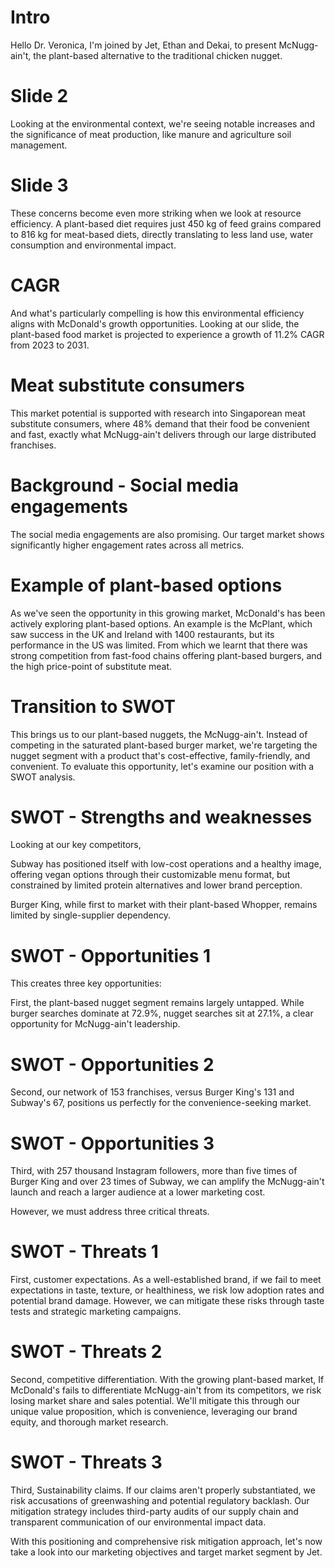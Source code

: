 # Intro
Hello Dr. Veronica, I'm joined by Jet, Ethan and Dekai, to present McNugg-ain't, the plant-based alternative to the traditional chicken nugget.

# Slide 2
Looking at the environmental context, we're seeing notable increases and the significance of meat production, like manure and agriculture soil management.

# Slide 3
These concerns become even more striking when we look at resource efficiency. A plant-based diet requires just 450 kg of feed grains compared to 816 kg for meat-based diets, directly translating to less land use, water consumption and environmental impact.

# CAGR
And what's particularly compelling is how this environmental efficiency aligns with McDonald's growth opportunities. Looking at our slide, the plant-based food market is projected to experience a growth of 11.2% CAGR from 2023 to 2031. 

# Meat substitute consumers
This market potential is supported with research into Singaporean meat substitute consumers, where 48% demand that their food be convenient and fast, exactly what McNugg-ain't delivers through our large distributed franchises.

# Background - Social media engagements
The social media engagements are also promising. Our target market shows significantly higher engagement rates across all metrics. 

# Example of plant-based options
As we've seen the opportunity in this growing market, McDonald's has been actively exploring plant-based options. An example is the
McPlant, which saw success in the UK and Ireland with 1400 restaurants, but its performance in the US was limited. From which we learnt that there was strong competition from fast-food chains offering plant-based burgers, and the high price-point of substitute meat.

# Transition to SWOT
This brings us to our plant-based nuggets, the McNugg-ain't. Instead of competing in the saturated plant-based burger market, we're targeting the nugget segment with a product that's cost-effective, family-friendly, and convenient. To evaluate this opportunity, let's examine our position with a SWOT analysis.

# SWOT - Strengths and weaknesses
Looking at our key competitors,

Subway has positioned itself with low-cost operations and a healthy image, offering vegan options through their customizable menu format, but constrained by limited protein alternatives and lower brand perception.

Burger King, while first to market with their plant-based Whopper, remains limited by single-supplier dependency.

# SWOT - Opportunities 1
This creates three key opportunities:

First, the plant-based nugget segment remains largely untapped. While burger searches dominate at 72.9%, nugget searches sit at 27.1%, a clear opportunity for McNugg-ain't leadership.

# SWOT - Opportunities 2
Second, our network of 153 franchises, versus Burger King's 131 and Subway's 67, positions us perfectly for the convenience-seeking market.

# SWOT - Opportunities 3
Third, with 257 thousand Instagram followers, more than five times of Burger King and over 23 times of Subway, we can amplify the McNugg-ain't launch and reach a larger audience at a lower marketing cost.

However, we must address three critical threats.
 
# SWOT - Threats 1
First, customer expectations.
As a well-established brand, if we fail to meet expectations in taste, texture, or healthiness, we risk low adoption rates and potential brand damage. However, we can mitigate these risks through taste tests and strategic marketing campaigns. 

# SWOT - Threats 2
Second, competitive differentiation.
With the growing plant-based market, If McDonald's fails to differentiate McNugg-ain't from its competitors, we risk losing market share and sales potential. We'll mitigate this through our unique value proposition, which is convenience, leveraging our brand equity, and thorough market research.

# SWOT - Threats 3
Third, Sustainability claims.
If our claims aren't properly substantiated, we risk accusations of greenwashing and potential regulatory backlash. Our mitigation strategy includes third-party audits of our supply chain and transparent communication of our environmental impact data.

With this positioning and comprehensive risk mitigation approach, let's now take a look into our marketing objectives and target market segment by Jet.
